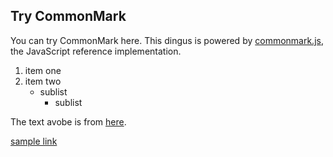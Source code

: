 ## Try CommonMark

You can try CommonMark here.  This dingus is powered by
[commonmark.js](https://github.com/jgm/commonmark.js), the
JavaScript reference implementation.

1. item one
2. item two
   - sublist
      - sublist

The text avobe is from [here](http://spec.commonmark.org/dingus/).

[sample link](sample-link.md#hash)
